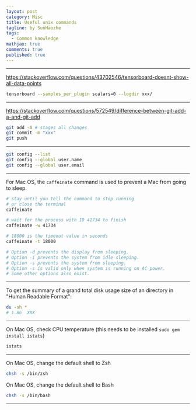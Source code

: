 ```yaml
---
layout: post
category: Misc
title: Useful unix commands
tagline: by SunHaozhe
tags: 
  - Common knowledge
mathjax: true
comments: true
published: true
---
```


************************************************************************************************

https://stackoverflow.com/questions/43702546/tensorboard-doesnt-show-all-data-points 

```bash
tensorboard --samples_per_plugin scalars=0 --logdir xxx/
```

************************************************************************************************

https://stackoverflow.com/questions/572549/difference-between-git-add-a-and-git-add


```bash
git add -A # stages all changes
git commit -m "xxx"
git push
```



************************************************************************************************



```bash
git config --list
git config --global user.name
git config --global user.email
```

************************************************************************************************

For Mac OS, the `caffeinate` command is used to prevent a Mac from going to sleep. 

```bash
# stay until you tell the command to stop running 
# or close the terminal
caffeinate 

# wait for the process with ID 41734 to finish
caffeinate -w 41734  

# 18000 is the timeout value in seconds 
caffeinate -t 18000  

# Option -d prevents the display from sleeping.
# Option -i prevents the system from idle sleeping.
# Option -s prevents the system from sleeping. 
# Option -s is valid only when system is running on AC power.
# Some other options also exist. 
```

************************************************************************************************

To get the summary of a grand total disk usage size of an directory in "Human Readable Format": 

```bash
du -sh *
# 1.8G	XXX
```

************************************************************************************************

On Mac OS, check CPU temperature (this needs to be installed `sudo gem install istats`)

```bash
istats 
```

************************************************************************************************

On Mac OS, change the default shell to Zsh

```bash
chsh -s /bin/zsh
```

On Mac OS, change the default shell to Bash

```zsh
chsh -s /bin/bash
```

************************************************************************************************












